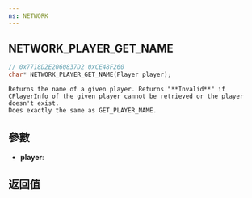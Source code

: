 ```yaml
---
ns: NETWORK
---
```

## NETWORK_PLAYER_GET_NAME

```c
// 0x7718D2E2060837D2 0xCE48F260
char* NETWORK_PLAYER_GET_NAME(Player player);
```

```
Returns the name of a given player. Returns "**Invalid**" if CPlayerInfo of the given player cannot be retrieved or the player doesn't exist.  
Does exactly the same as GET_PLAYER_NAME.  
```

## 參數
* **player**: 

## 返回值

